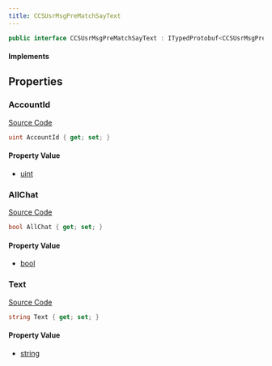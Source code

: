 ```yaml
---
title: CCSUsrMsgPreMatchSayText
---
```


```csharp
public interface CCSUsrMsgPreMatchSayText : ITypedProtobuf<CCSUsrMsgPreMatchSayText>, INativeHandle
```

#### Implements

## Properties

### AccountId

[Source Code](https://github.com/swiftly-solution/swiftlys2/blob/main/managed/src/SwiftlyS2.Generated/Protobufs/Interfaces/CCSUsrMsgPreMatchSayText.cs#L13)

```csharp
uint AccountId { get; set; }
```

#### Property Value

- [uint](https://learn.microsoft.com/dotnet/api/system.uint32)

### AllChat

[Source Code](https://github.com/swiftly-solution/swiftlys2/blob/main/managed/src/SwiftlyS2.Generated/Protobufs/Interfaces/CCSUsrMsgPreMatchSayText.cs#L19)

```csharp
bool AllChat { get; set; }
```

#### Property Value

- [bool](https://learn.microsoft.com/dotnet/api/system.boolean)

### Text

[Source Code](https://github.com/swiftly-solution/swiftlys2/blob/main/managed/src/SwiftlyS2.Generated/Protobufs/Interfaces/CCSUsrMsgPreMatchSayText.cs#L16)

```csharp
string Text { get; set; }
```

#### Property Value

- [string](https://learn.microsoft.com/dotnet/api/system.string)

